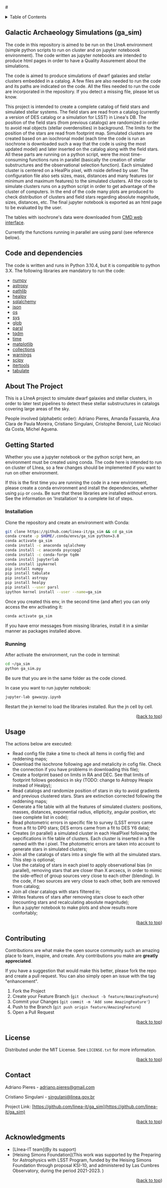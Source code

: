 #<div id="top"></div>

<!-- TABLE OF CONTENTS -->
<details>
  <summary>Table of Contents</summary>
  <ol>
    <li>
      <a href="#about-the-project">About The Project</a>
      <ul>
        <li><a href="#built-with">Built With</a></li>
      </ul>
    </li>
    <li>
      <a href="#getting-started">Getting Started</a>
      <ul>
        <li><a href="#prerequisites">Prerequisites</a></li>
        <li><a href="#installation">Installation</a></li>
      </ul>
    </li>
    <li><a href="#usage">Usage</a></li>
    <li><a href="#roadmap">Roadmap</a></li>
    <li><a href="#contributing">Contributing</a></li>
    <li><a href="#license">License</a></li>
    <li><a href="#contact">Contact</a></li>
    <li><a href="#acknowledgments">Acknowledgments</a></li>
  </ol>
</details>

## Galactic Archaeology Simulations (ga_sim)

The code in this repository is aimed to be run on the LIneA environment (simple python scripts to run on cluster and on jupyter noteboook environment). The code written as jupyter notebooks are intended to produce html pages in order to have a Quality Assurement about the simulations.

The code is aimed to produce simulations of dwarf galaxies and stellar clusters embedded in a catalog. A few files are also needed to run the code and its paths are indicated on the code. All the files needed to run the code are incorporated in the repository. If you detect a missing file, please let us know.

This project is intended to create a complete catalog of field stars and simulated stellar systems. The field stars are read from a catalog (currently a version of DES catalog or a simulation for LSST) in Linea's DB. The position of the field stars (from previous catalogs) are randomized in order to avoid real objects (stellar overdensities) in background. The limits for the position of the stars are read from footprint map. Simulated clusters are created based on an
isochronal model (each time the code is run an isochrone is downloaded such a way that the code is using the most updated model) and later inserted on the catalog along with the field stars. All these parts are running on a python script, were the most time-consuming functions runs in parallel (basically the creation of stellar substructures and the observational selection function). Each simulated cluster is centered on a HealPix pixel, with nside defined by user. The configuration file also sets sizes, mass, distances and many features (or minimum and maximum features) to the simulated clusters. All the code to simulate clusters runs on a python script in order to get advantage of the cluster of computers. In the end of the code many plots are
produced to check distribution of clusters and field stars regarding absolute magnitude,
sizes, distances, etc. The final jupyter notebook is exported as an html page to be evaluated by the user.

The tables with isochrone's data were downloaded from [CMD web interface](http://stev.oapd.inaf.it/cgi-bin/cmd).

Currently the functions running in parallel are using parsl (see reference below).

## Code and dependencies

The code is written and runs in Python 3.10.4, but it is compatible to python 3.X. The following libraries are mandatory to run the code:

* [numpy](https://numpy.org/)
* [astropy](https://www.astropy.org/)
* [pathlib](https://docs.python.org/3/library/pathlib.html)
* [healpy](https://healpy.readthedocs.io/en/latest/)
* [sqlalchemy](https://www.sqlalchemy.org/)
* [json](https://docs.python.org/3/library/json.html)
* [os](https://docs.python.org/3/library/os.html)
* [sys](https://docs.python.org/3/library/sys.html)
* [glob](https://docs.python.org/3/library/glob.html)
* [parsl](https://parsl-project.org/)
* [tqdm](https://tqdm.github.io/)
* [time](https://docs.python.org/3/library/time.html)
* [matplotlib](https://matplotlib.org/)
* [collections](https://docs.python.org/3/library/collections.html)
* [warnings](https://docs.python.org/3/library/warnings.html)
* [scipy](https://scipy.org/)
* [itertools](https://docs.python.org/3/library/itertools.html)
* [tabulate](https://pypi.org/project/tabulate/)


<!-- ABOUT THE PROJECT -->
## About The Project

This is a LIneA project to simulate dwarf galaxies and stellar clusters, in order to later test pipelines to detect these stellar substructures in catalogs covering large areas of the sky.

People involved (alphabetic order): Adriano Pieres, Amanda Fassarela, Ana Clara de Paula Moreira, Cristiano Singulani, Cristophe Benoist, Luiz Nicolaci da Costa, Michel Aguena.


<!-- GETTING STARTED -->
## Getting Started

Whether you use a jupyter notebook or the python script here, an environment must be created using conda. The code here is intended to run on cluster of LInea, so a few changes should be implemented if you want to run on other environment.

If this is the first time you are running the code in a new environment, please create
a conda environment and install the dependencies, whether using `pip` or `conda`.
Be sure that these libraries are installed without errors. See the information on 'Installation' to a complete list of steps.

### Installation

Clone the repository and create an environment with Conda:
```bash
git clone https://github.com/linea-it/ga_sim && cd ga_sim
conda create -p $HOME/.conda/envs/ga_sim python=3.8
conda activate ga_sim
conda install -c anaconda sqlalchemy
conda install -c anaconda psycopg2
conda install -c conda-forge tqdm
conda install jupyterlab
conda install ipykernel
pip install numpy
pip install tabulate
pip install astropy
pip install healpy
pip install --user parsl
ipython kernel install --user --name=ga_sim
```
Once you created this env, in the second time (and after) you can only access the env activating it:
```bash
conda activate ga_sim
```
If you have error messages from missing libraries, install it in a similar manner as packages installed above.

### Running

After activate the environment, run the code in terminal:
```bash
cd ~/ga_sim
python ga_sim.py
```
Be sure that you are in the same folder as the code cloned.

In case you want to run jupyter notebook:

```bash
jupyter-lab gawazpy.ipynb
```
Restart the jn kernel to load the libraries installed.
Run the jn cell by cell.

<p align="right">(<a href="#top">back to top</a>)</p>

<!-- USAGE EXAMPLES -->
## Usage

The actions below are executed:

- Read config file (take a time to check all items in config file) and reddening maps;
- Download the isochrone following age and metalicity in cofig file. Check the connection if you have problems in downloading this file);
- Create a footprint based on limits in RA and DEC. See that limits of footprint follows geodesics in sky (TODO: change to Astropy Heapix instead of Healpy);
- Read catalogs and randomize position of stars in sky to avoid gradients and previous clustered stars. Stars are extinction corrected following the reddening maps;
- Generate a file table with all the features of simulated clusters: positions, masses, distances, exponential radius, ellipticity, angular position, etc (see complete list in code);
- Read photometric errors in specific file to survey (LSST errors came from a fit to DP0 stars; DES errors came from a fit to DES Y6 data);
- Creates (in parallel) a simulated cluster in each HealPixel following the sepcifications in file table of clusters. Each cluster is inserted in a file named with the i pixel. The photometric errors are taken into account to generate stars in simulated clusters;
- Join all the catalogs of stars into a single file with all the simulated stars. This step is optional;
- Use the catalog of stars in each pixel to apply observational bias (in parallel), removing stars that are closer than X arcsecs, in order to mimic the side-effect of group sources very close to each other (blending). In the code, if two sources are very close to each other, both are removed from catalog;
- Join all clear catalogs with stars filtered in;
- Writes features of stars after removing stars close to each other (recounting stars and recalculating absolute magnitude);
- Run a jupyter notebook to make plots and show results more confortably;


<p align="right">(<a href="#top">back to top</a>)</p>


<!-- CONTRIBUTING -->
## Contributing

Contributions are what make the open source community such an amazing place to learn, inspire, and create. Any contributions you make are **greatly appreciated**.

If you have a suggestion that would make this better, please fork the repo and create a pull request. You can also simply open an issue with the tag "enhancement".

1. Fork the Project
2. Create your Feature Branch (`git checkout -b feature/AmazingFeature`)
3. Commit your Changes (`git commit -m 'Add some AmazingFeature'`)
4. Push to the Branch (`git push origin feature/AmazingFeature`)
5. Open a Pull Request

<p align="right">(<a href="#top">back to top</a>)</p>


<!-- LICENSE -->
## License

Distributed under the MIT License. See `LICENSE.txt` for more information.

<p align="right">(<a href="#top">back to top</a>)</p>



<!-- CONTACT -->
## Contact

Adriano Pieres - adriano.pieres@gmail.com

Cristiano Singulani - singulani@linea.gov.br

Project Link: [https://github.com/linea-it/ga_sim](https://github.com/linea-it/ga_sim)

<p align="right">(<a href="#top">back to top</a>)</p>

<!-- ACKNOWLEDGMENTS -->
## Acknowledgments

* [LInea-IT team](By its support)
* [Heising Simons Foundation](This work was supported by the Preparing for Astrophysics with LSST Program, funded by the Heising Simons Foundation through proposal KSI-10, and administered by Las Cumbres Observatory, during the period 2021-2023.
)

<p align="right">(<a href="#top">back to top</a>)</p>
